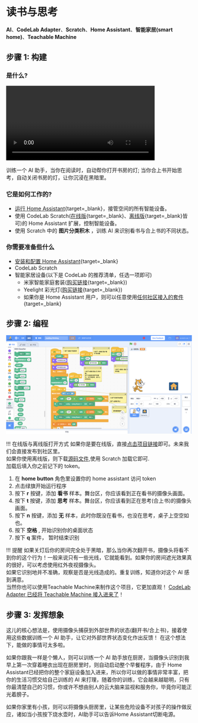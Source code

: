 # 读书与思考

**AI**、**CodeLab Adapter**、**Scratch**、**Home Assistant**、**智能家居(smart home)**、**Teachable Machine**

## 步骤 1: 构建

### 是什么?

<video width="80%" src="/video/1583984194594670.mp4" controls="controls"></video>

训练一个 AI 助手，当你在阅读时，自动帮你打开书房的灯; 当你合上书开始思考，自动关闭书房的灯，让你沉浸在黑暗里。

### 它是如何工作的?

-   [运行 Home Assistant](/Neverland/HA){target=\_blank}，接管空间的所有智能设备。
-   使用 CodeLab Scratch([在线版](http://scratch3v2.codelab.club/){target=\_blank}、[离线版](https://www.codelab.club/blog/codelab-download/){target=\_blank}皆可)的 Home Assistant 扩展，控制智能设备。
-   使用 Scratch 中的 **图片分类积木** ，训练 AI 来识别看书与合上书的不同状态。

### 你需要准备些什么

-   [安装和配置 Home Assistant](/Neverland/HA){target=\_blank}
-   CodeLab Scratch
-   智能家居设备(以下是 CodeLab 的推荐清单，任选一项即可)
    -   米家智能家庭套装([购买链接](https://item.mi.com/product/5708.html){target=\_blank})
    -   Yeelight 彩光灯([购买链接](https://www.yeelight.com/zh_CN/product/lemon-color){target=\_blank})
    -   如果你是 Home Assistant 用户，则可以任意使用[任何社区接入的套件](https://www.home-assistant.io/integrations/){target=\_blank}

## 步骤 2: 编程

![](/img/bfad7206e13a0eaca82005bb7125f4f5.png)

!!! 在线版与离线版打开方式
    如果你是要在线版，直接[点击项目链接](https://scratch3v2.codelab.club/?sb3url=https://adapter.codelab.club/sb3/reading-thinking.sb3)即可。未来我们会直接发布到社区里。  
    如果你使用离线版，则下载[源码文件](/sb3/reading-thinking.sb3),使用 Scratch 加载它即可.  
    加载后填入你之前记下的 token。

1. 在 **home button** 角色里设置你的 home assistant 访问 token
2. 点击绿旗开始运行程序
3. 按下 **r** 按键，添加 **看书** 样本。舞台区，你应该看到正在看书的摄像头画面。
4. 按下 **t** 按键，添加 **思考** 样本。舞台区，你应该看到正在思考(合上书)的摄像头画面。
5. 按下 **n** 按键，添加 **无** 样本，此时你既没在看书，也没在思考，桌子上空空如也。
6. 按下 **空格** , 开始识别你的桌面状态
7. 按下 **q** 案件， 暂时结束识别

!!! 提醒
    如果关灯后你的房间完全处于黑暗，那么当你再次翻开书，摄像头将看不到你的这个行为！一般来说只有一些光线，它就能看到。如果你的房间遮光效果真的很好，可以考虑使用红外夜视摄像头。  
    如果它识别地并不准确，观察是否是光线造成的。重复训练，知道你对这个 AI 感到满意。  
    当然你也可以使用Teachable Machine来制作这个项目，它更加直观！ [CodeLab Adapter 已经将 Teachable Machine 接入进来了](https://www.codelab.club/blog/adapter-teachable-machine/)！  


## 步骤 3: 发挥想象
这儿的核心想法是，使用摄像头捕获到外部世界的状态(翻开书/合上书)，接着使用这些数据训练一个 AI 助手，让它对外部世界状态变化作出反馈！ 在这个想法下，能做的事情可太多啦。

如果你跟我一样是个懒人，则可以训练一个 AI 助手放在厨房，当摄像头识别到我早上第一次穿着睡衣出现在厨房里时，则自动启动整个早餐程序，由于 Home Assistant已经把你的整个家庭设备加入进来，所以你可以做的事情非常丰富，把你的生活习惯交给自己训练的 AI 来打理，随着你的训练，它会越来越聪明，只有你最清楚自己的习惯，你或许不想由别人的云大脑来监视和服务你，毕竟你可能正光着膀子。

如果你家里有小孩，则可以将摄像头厨房里，让某些危险设备不对孩子的操作做反应，诸如当小孩按下烧水壶时，AI助手可以告诉Home Assistant切断电源。